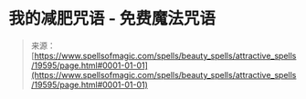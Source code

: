 <!--yml

category: 未分类

date: 2024-06-12 19:01:43

-->

# 我的减肥咒语 - 免费魔法咒语

> 来源：[https://www.spellsofmagic.com/spells/beauty_spells/attractive_spells/19595/page.html#0001-01-01](https://www.spellsofmagic.com/spells/beauty_spells/attractive_spells/19595/page.html#0001-01-01)
